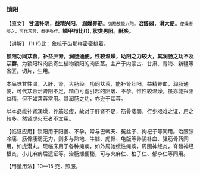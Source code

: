 ### 锁阳

【原文】 **甘温补阴，益精兴阳， 润燥养筋**。<small>强筋故能兴阳。</small>**治痿弱，滑大便**。<small>便燥者啖之，可代苁蓉，煮粥弥佳。</small>**鳞甲栉比(1), 状类男阳。酥炙**。

【讲解】 (1) 栉比：象梳子齿那样密密排着。

**锁阳功同苁蓉，补益肝肾，润肠通便。性较温燥，助阳之力较大，其润肠之功不及苁蓉**。为锁阳科肉质寄生植物锁阳的肉质茎。主产于内蒙古、甘肃、青海、新疆等省区。切片，生用。

本品味甘性温，入肝，肾，大肠经。功同苁蓉，能补肾壮阳，益精养血，润肠通便，可代苁蓉治肾阳不足，精血亏虚引起的阳痿、不孕。惟性较温燥，虽亦能兴阳益精，但不如苁蓉常用。其润肠之功，亦逊于苁蓉。

以本品能补肾润燥，养筋起痿，故对于肝肾不足，筋骨痿弱，行步艰难之证，用之较多。然肾虚火旺者不宜用。

【临证应用】锁阳用于阳萎、不孕，常与巴戟天、菟丝子、拘杞子等同用。治腰膝冷痛、筋骨痿弱无力，则多与熟地、牛膝、虎骨、龟版等养阴补血、强筋骨药同用，如虎潜丸。现临床用于各种瘫痪，如外周驰绶性瘫痪，周围神经炎，脊髓神经根炎，小儿麻痹后遗证等。治肠燥便秘，可与火麻仁、柏子仁、郁李仁等同用。

【用量用法】10一15 克，煎服。